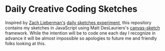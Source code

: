 # Daily Creative Coding Sketches

Inspired by [Zach Lieberman's](http://zach.li/) [daily sketches experiment](https://medium.com/@zachlieberman/daily-sketches-2016-28586d8f008e), this repository contains my sketches in JavaScript using Matt DesLauriers's [canvas-sketch](https://github.com/mattdesl/canvas-sketch) framework. While the intention will be to code one each day I recognize in advance it will be almost impossible so apologies to future me and friendly folks looking at this.
